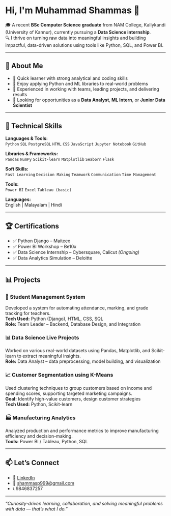 # Hi, I'm Muhammad Shammas 👋

🎓 A recent **BSc Computer Science graduate** from NAM College, Kallykandi (University of Kannur), currently pursuing a **Data Science internship**.  
🔍 I thrive on turning raw data into meaningful insights and building impactful, data-driven solutions using tools like Python, SQL, and Power BI.

---

## 🧠 About Me

- 🔹 Quick learner with strong analytical and coding skills
- 🔹 Enjoy applying Python and ML libraries to real-world problems
- 🔹 Experienced in working with teams, leading projects, and delivering results
- 🔹 Looking for opportunities as a **Data Analyst**, **ML Intern**, or **Junior Data Scientist**

---

## 🧰 Technical Skills

**Languages & Tools:**  
`Python` `SQL` `PostgreSQL` `HTML` `CSS` `JavaScript` `Jupyter Notebook` `GitHub`

**Libraries & Frameworks:**  
`Pandas` `NumPy` `Scikit-learn` `Matplotlib` `Seaborn` `Flask`

**Soft Skills:**  
`Fast Learning` `Decision Making` `Teamwork` `Communication` `Time Management`

**Tools:**  
`Power BI` `Excel` `Tableau (basic)`  

**Languages:**  
English | Malayalam | Hindi

---

## 🏆 Certifications

- ✅ Python Django – Maiteex
- ✅ Power BI Workshop – Be10x
- ✅ Data Science Internship – Cybersquare, Calicut *(Ongoing)*
- ✅ Data Analytics Simulation – Deloitte

---

## 📊 Projects

### 📘 Student Management System
Developed a system for automating attendance, marking, and grade tracking for teachers.  
**Tech Used:** Python (Django), HTML, CSS, SQL  
**Role:** Team Leader – Backend, Database Design, and Integration

### 📊 Data Science Live Projects
Worked on various real-world datasets using Pandas, Matplotlib, and Scikit-learn to extract meaningful insights.  
**Role:** Data Analyst – data preprocessing, model building, and visualization

### 📈 Customer Segmentation using K-Means
Used clustering techniques to group customers based on income and spending scores, supporting targeted marketing campaigns.  
**Goal:** Identify high-value customers, design customer strategies  
**Tech Used:** Python, Scikit-learn

### 🏭 Manufacturing Analytics
Analyzed production and performance metrics to improve manufacturing efficiency and decision-making.  
**Tools:** Power BI / Tableau, Python, SQL

---

## 📫 Let’s Connect

- 🔗 [LinkedIn](https://www.linkedin.com/in/muhammad-shammas-074017277/)
- 📧 shammasp999@gmail.com
- 📞 9846837257

---

_“Curiosity-driven learning, collaboration, and solving meaningful problems with data — that’s what I do.”_
